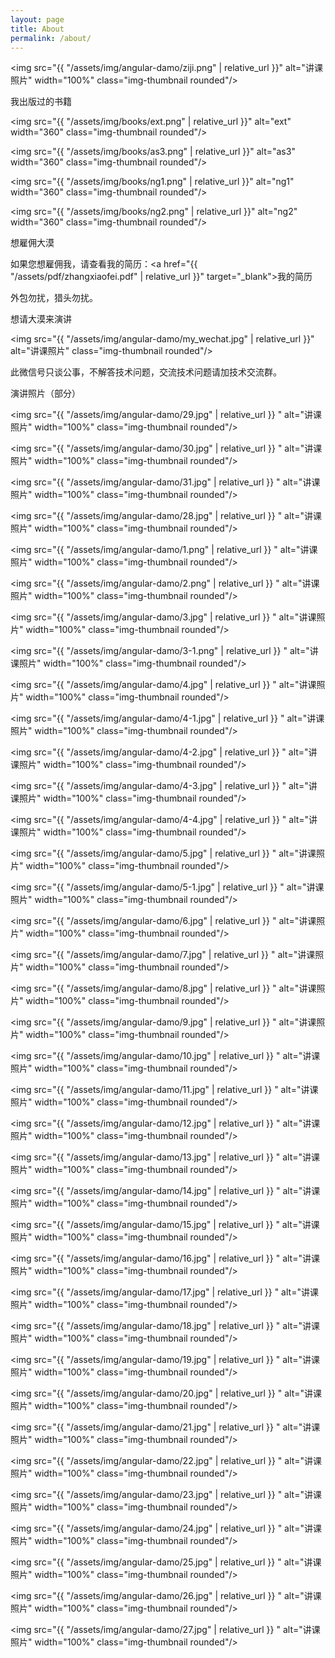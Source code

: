 ```yaml
---
layout: page
title: About
permalink: /about/
---
```



<img src="{{ "/assets/img/angular-damo/ziji.png" | relative_url }}" alt="讲课照片" width="100%" class="img-thumbnail rounded"/>

我出版过的书籍

<img src="{{ "/assets/img/books/ext.png" | relative_url }}" alt="ext" width="360" class="img-thumbnail rounded"/>

<img src="{{ "/assets/img/books/as3.png" | relative_url }}" alt="as3" width="360" class="img-thumbnail rounded"/>

<img src="{{ "/assets/img/books/ng1.png" | relative_url }}" alt="ng1" width="360" class="img-thumbnail rounded"/>

<img src="{{ "/assets/img/books/ng2.png" | relative_url }}" alt="ng2" width="360" class="img-thumbnail rounded"/>

想雇佣大漠

如果您想雇佣我，请查看我的简历：<a href="{{ "/assets/pdf/zhangxiaofei.pdf" | relative_url }}" target="_blank">我的简历

外包勿扰，猎头勿扰。

想请大漠来演讲

<img src="{{ "/assets/img/angular-damo/my_wechat.jpg" | relative_url }}" alt="讲课照片" class="img-thumbnail rounded"/>

此微信号只谈公事，不解答技术问题，交流技术问题请加技术交流群。

演讲照片（部分）

<img src="{{ "/assets/img/angular-damo/29.jpg" | relative_url }} " alt="讲课照片" width="100%" class="img-thumbnail rounded"/>

<img src="{{ "/assets/img/angular-damo/30.jpg" | relative_url }} " alt="讲课照片" width="100%" class="img-thumbnail rounded"/>

<img src="{{ "/assets/img/angular-damo/31.jpg" | relative_url }} " alt="讲课照片" width="100%" class="img-thumbnail rounded"/>

<img src="{{ "/assets/img/angular-damo/28.jpg" | relative_url }} " alt="讲课照片" width="100%" class="img-thumbnail rounded"/>

<img src="{{ "/assets/img/angular-damo/1.png" | relative_url }} " alt="讲课照片" width="100%" class="img-thumbnail rounded"/>

<img src="{{ "/assets/img/angular-damo/2.png" | relative_url }} " alt="讲课照片" width="100%" class="img-thumbnail rounded"/>

<img src="{{ "/assets/img/angular-damo/3.jpg" | relative_url }} " alt="讲课照片" width="100%" class="img-thumbnail rounded"/>

<img src="{{ "/assets/img/angular-damo/3-1.png" | relative_url }} " alt="讲课照片" width="100%" class="img-thumbnail rounded"/>

<img src="{{ "/assets/img/angular-damo/4.jpg" | relative_url }} " alt="讲课照片" width="100%" class="img-thumbnail rounded"/>

<img src="{{ "/assets/img/angular-damo/4-1.jpg" | relative_url }} " alt="讲课照片" width="100%" class="img-thumbnail rounded"/>

<img src="{{ "/assets/img/angular-damo/4-2.jpg" | relative_url }} " alt="讲课照片" width="100%" class="img-thumbnail rounded"/>

<img src="{{ "/assets/img/angular-damo/4-3.jpg" | relative_url }} " alt="讲课照片" width="100%" class="img-thumbnail rounded"/>

<img src="{{ "/assets/img/angular-damo/4-4.jpg" | relative_url }} " alt="讲课照片" width="100%" class="img-thumbnail rounded"/>

<img src="{{ "/assets/img/angular-damo/5.jpg" | relative_url }} " alt="讲课照片" width="100%" class="img-thumbnail rounded"/>

<img src="{{ "/assets/img/angular-damo/5-1.jpg" | relative_url }} " alt="讲课照片" width="100%" class="img-thumbnail rounded"/>

<img src="{{ "/assets/img/angular-damo/6.jpg" | relative_url }} " alt="讲课照片" width="100%" class="img-thumbnail rounded"/>

<img src="{{ "/assets/img/angular-damo/7.jpg" | relative_url }} " alt="讲课照片" width="100%" class="img-thumbnail rounded"/>

<img src="{{ "/assets/img/angular-damo/8.jpg" | relative_url }} " alt="讲课照片" width="100%" class="img-thumbnail rounded"/>

<img src="{{ "/assets/img/angular-damo/9.jpg" | relative_url }} " alt="讲课照片" width="100%" class="img-thumbnail rounded"/>

<img src="{{ "/assets/img/angular-damo/10.jpg" | relative_url }} " alt="讲课照片" width="100%" class="img-thumbnail rounded"/>

<img src="{{ "/assets/img/angular-damo/11.jpg" | relative_url }} " alt="讲课照片" width="100%" class="img-thumbnail rounded"/>

<img src="{{ "/assets/img/angular-damo/12.jpg" | relative_url }} " alt="讲课照片" width="100%" class="img-thumbnail rounded"/>

<img src="{{ "/assets/img/angular-damo/13.jpg" | relative_url }} " alt="讲课照片" width="100%" class="img-thumbnail rounded"/>

<img src="{{ "/assets/img/angular-damo/14.jpg" | relative_url }} " alt="讲课照片" width="100%" class="img-thumbnail rounded"/>

<img src="{{ "/assets/img/angular-damo/15.jpg" | relative_url }} " alt="讲课照片" width="100%" class="img-thumbnail rounded"/>

<img src="{{ "/assets/img/angular-damo/16.jpg" | relative_url }} " alt="讲课照片" width="100%" class="img-thumbnail rounded"/>

<img src="{{ "/assets/img/angular-damo/17.jpg" | relative_url }} " alt="讲课照片" width="100%" class="img-thumbnail rounded"/>

<img src="{{ "/assets/img/angular-damo/18.jpg" | relative_url }} " alt="讲课照片" width="100%" class="img-thumbnail rounded"/>

<img src="{{ "/assets/img/angular-damo/19.jpg" | relative_url }} " alt="讲课照片" width="100%" class="img-thumbnail rounded"/>

<img src="{{ "/assets/img/angular-damo/20.jpg" | relative_url }} " alt="讲课照片" width="100%" class="img-thumbnail rounded"/>

<img src="{{ "/assets/img/angular-damo/21.jpg" | relative_url }} " alt="讲课照片" width="100%" class="img-thumbnail rounded"/>

<img src="{{ "/assets/img/angular-damo/22.jpg" | relative_url }} " alt="讲课照片" width="100%" class="img-thumbnail rounded"/>

<img src="{{ "/assets/img/angular-damo/23.jpg" | relative_url }} " alt="讲课照片" width="100%" class="img-thumbnail rounded"/>

<img src="{{ "/assets/img/angular-damo/24.jpg" | relative_url }} " alt="讲课照片" width="100%" class="img-thumbnail rounded"/>

<img src="{{ "/assets/img/angular-damo/25.jpg" | relative_url }} " alt="讲课照片" width="100%" class="img-thumbnail rounded"/>

<img src="{{ "/assets/img/angular-damo/26.jpg" | relative_url }} " alt="讲课照片" width="100%" class="img-thumbnail rounded"/>

<img src="{{ "/assets/img/angular-damo/27.jpg" | relative_url }} " alt="讲课照片" width="100%" class="img-thumbnail rounded"/>